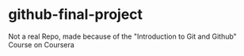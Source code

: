 # github-final-project
Not a real Repo, made because of the "Introduction to Git and Github" Course on Coursera
